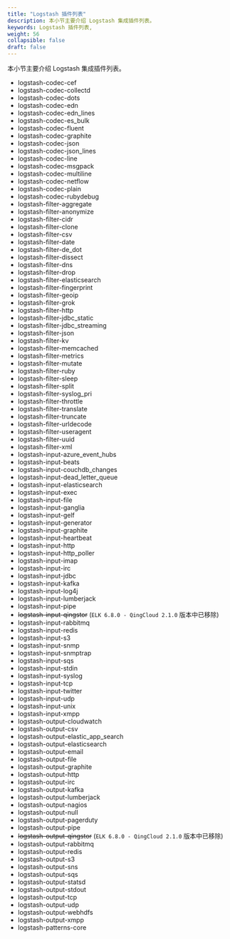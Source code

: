 ```yaml
---
title: "Logstash 插件列表"
description: 本小节主要介绍 Logstash 集成插件列表。
keywords: Logstash 插件列表,
weight: 56
collapsible: false
draft: false
---
```


本小节主要介绍 Logstash 集成插件列表。

* logstash-codec-cef
* logstash-codec-collectd
* logstash-codec-dots
* logstash-codec-edn
* logstash-codec-edn_lines
* logstash-codec-es_bulk
* logstash-codec-fluent
* logstash-codec-graphite
* logstash-codec-json
* logstash-codec-json_lines
* logstash-codec-line
* logstash-codec-msgpack
* logstash-codec-multiline
* logstash-codec-netflow
* logstash-codec-plain
* logstash-codec-rubydebug
* logstash-filter-aggregate
* logstash-filter-anonymize
* logstash-filter-cidr
* logstash-filter-clone
* logstash-filter-csv
* logstash-filter-date
* logstash-filter-de_dot
* logstash-filter-dissect
* logstash-filter-dns
* logstash-filter-drop
* logstash-filter-elasticsearch
* logstash-filter-fingerprint
* logstash-filter-geoip
* logstash-filter-grok
* logstash-filter-http
* logstash-filter-jdbc_static
* logstash-filter-jdbc_streaming
* logstash-filter-json
* logstash-filter-kv
* logstash-filter-memcached
* logstash-filter-metrics
* logstash-filter-mutate
* logstash-filter-ruby
* logstash-filter-sleep
* logstash-filter-split
* logstash-filter-syslog_pri
* logstash-filter-throttle
* logstash-filter-translate
* logstash-filter-truncate
* logstash-filter-urldecode
* logstash-filter-useragent
* logstash-filter-uuid
* logstash-filter-xml
* logstash-input-azure_event_hubs
* logstash-input-beats
* logstash-input-couchdb_changes
* logstash-input-dead_letter_queue
* logstash-input-elasticsearch
* logstash-input-exec
* logstash-input-file
* logstash-input-ganglia
* logstash-input-gelf
* logstash-input-generator
* logstash-input-graphite
* logstash-input-heartbeat
* logstash-input-http
* logstash-input-http_poller
* logstash-input-imap
* logstash-input-irc
* logstash-input-jdbc
* logstash-input-kafka
* logstash-input-log4j
* logstash-input-lumberjack
* logstash-input-pipe
* ~~logstash-input-qingstor~~ (`ELK 6.8.0 - QingCloud 2.1.0` 版本中已移除)
* logstash-input-rabbitmq
* logstash-input-redis
* logstash-input-s3
* logstash-input-snmp
* logstash-input-snmptrap
* logstash-input-sqs
* logstash-input-stdin
* logstash-input-syslog
* logstash-input-tcp
* logstash-input-twitter
* logstash-input-udp
* logstash-input-unix
* logstash-input-xmpp
* logstash-output-cloudwatch
* logstash-output-csv
* logstash-output-elastic_app_search
* logstash-output-elasticsearch
* logstash-output-email
* logstash-output-file
* logstash-output-graphite
* logstash-output-http
* logstash-output-irc
* logstash-output-kafka
* logstash-output-lumberjack
* logstash-output-nagios
* logstash-output-null
* logstash-output-pagerduty
* logstash-output-pipe
* ~~logstash-output-qingstor~~ (`ELK 6.8.0 - QingCloud 2.1.0` 版本中已移除)
* logstash-output-rabbitmq
* logstash-output-redis
* logstash-output-s3
* logstash-output-sns
* logstash-output-sqs
* logstash-output-statsd
* logstash-output-stdout
* logstash-output-tcp
* logstash-output-udp
* logstash-output-webhdfs
* logstash-output-xmpp
* logstash-patterns-core

